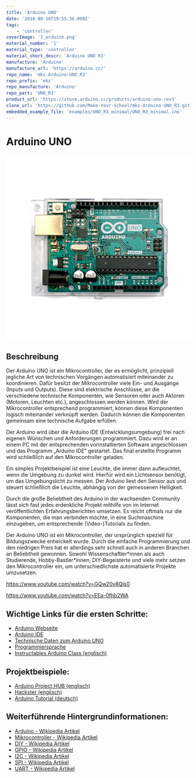 ```yaml
---
title: 'Arduino UNO'
date: '2018-08-16T19:55:36.000Z'
tags:
    - 'controller'
coverImage: '1_arduino.png'
material_number: '1'
material_type: 'controller'
material_short_descr: 'Arduino UNO R3'
manufacture: 'Arduino'
manufacture_url: 'https://arduino.cc/'
repo_name: 'mks-Arduino-UNO_R3'
repo_prefix: 'mks'
repo_manufacture: 'Arduino'
repo_part: 'UNO_R3'
product_url: 'https://store.arduino.cc/products/arduino-uno-rev3'
clone_url: 'https://github.com/Make-Your-School/mks-Arduino-UNO_R3.git'
embedded_example_file: 'examples/UNO_R3_minimal/UNO_R3_minimal.ino'
---
```


# Arduino UNO

![Arduino UNO](./1_arduino.png)

## Beschreibung

Der Arduino UNO ist ein Mikrocontroller, der es ermöglicht, prinzipiell jegliche Art von technischen Vorgängen automatisiert miteinander zu koordinieren. 
Dafür besitzt der Mikrocontroller viele Ein- und Ausgänge (Inputs und Outputs). 
Diese sind elektrische Anschlüsse, an die verschiedene technische Komponenten, wie Sensoren oder auch Aktoren (Motoren, Leuchten etc.), angeschlossen werden können. 
Wird der Mikrocontroller entsprechend programmiert, können diese Komponenten logisch miteinander verknüpft werden. 
Dadurch können die Komponenten gemeinsam eine technische Aufgabe erfüllen.

<!-- more_details -->

Der Arduino wird über die Arduino IDE (Entwicklungsumgebung) frei nach eigenen Wünschen und Anforderungen programmiert. Dazu wird er an einem PC mit der entsprechenden vorinstallierten Software angeschlossen und das Programm „Arduino IDE” gestartet. Das final erstellte Programm wird schließlich auf den Mikrocontroller geladen.

Ein simples Projektbeispiel ist eine Leuchte, die immer dann aufleuchtet, wenn die Umgebung zu dunkel wird. Hierfür wird ein Lichtsensor benötigt, um das Umgebungslicht zu messen. Der Arduino liest den Sensor aus und steuert schließlich die Leuchte, abhängig von der gemessenen Helligkeit.

Durch die große Beliebtheit des Arduino in der wachsenden Community lässt sich fast jedes erdenkliche Projekt mithilfe von im Internet veröffentlichten Erfahrungsberichten umsetzen. Es reicht oftmals nur die Komponenten, die man verbinden möchte, in eine Suchmaschine einzugeben, um entsprechende (Video-)Tutorials zu finden.

Der Arduino UNO ist ein Mikrocontroller, der ursprünglich speziell für Bildungszwecke entwickelt wurde. Durch die einfache Programmierung und den niedrigen Preis hat er allerdings sehr schnell auch in anderen Branchen an Beliebtheit gewonnen. Sowohl Wissenschaftler\*innen als auch Studierende, Hobby-Bastler\*innen, DIY-Begeisterte und viele mehr setzen den Mikrocontroller ein, um unterschiedlichste automatisierte Projekte umzusetzen.

https://www.youtube.com/watch?v=GQw20v8Qls0

https://www.youtube.com/watch?v=EEa-0fhb2WA

<!-- infolist -->

## Wichtige Links für die ersten Schritte:

- [Arduino Webseite](https://www.arduino.cc/)
- [Arduino IDE](https://www.arduino.cc/en/Main/Software)
- [Technische Daten zum Arduino UNO](https://store.arduino.cc/arduino-uno-rev3)
- [Programmiersprache](https://www.arduino.cc/reference/de/)
- [Instructables Arduino Class (englisch)](https://www.instructables.com/class/Arduino-Class/)

## Projektbeispiele:

- [Arduino Project HUB (englisch)](https://create.arduino.cc/projecthub)
- [Hackster (englisch)](https://www.hackster.io/arduino/projects)
- [Arduino Tutorial (deutsch)](https://www.arduino-tutorial.de/arduino-projekte/)

## Weiterführende Hintergrundinformationen:

- [Arduino - Wikipedia Artikel](<https://de.wikipedia.org/wiki/Arduino_(Plattform)>)
- [Mikrocontroller - Wikipedia Artikel](https://de.wikipedia.org/wiki/Mikrocontroller)
- [DIY - Wikipedia Artikel](https://de.wikipedia.org/wiki/Do_it_yourself)
- [GPIO - Wikipedia Artikel](https://de.wikipedia.org/wiki/Allzweckeingabe/-ausgabe)
- [I2C - Wikipedia Artikel](https://de.wikipedia.org/wiki/I%C2%B2C)
- [SPI - Wikipedia Artikel](https://de.wikipedia.org/wiki/Serial_Peripheral_Interface)
- [UART - Wikipedia Artikel](https://de.wikipedia.org/wiki/Universal_Asynchronous_Receiver_Transmitter)
